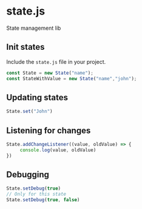 # state.js
State management lib

## Init states
Include the `state.js` file in your project.

```javascript
const State = new State("name");
const StateWithValue = new State("name","john");
```

## Updating states
```javascript
State.set("John")
```

## Listening for changes
```javascript
State.addChangeListener((value, oldValue) => {
     console.log(value, oldValue)
})
```

## Debugging
```javascript
State.setDebug(true)
// Only for this state
State.setDebug(true, false)
```
